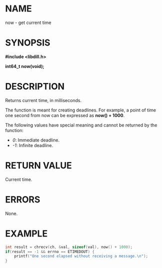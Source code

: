 # NAME

now - get current time

# SYNOPSIS

**#include &lt;libdill.h>**

**int64_t now(void);**

# DESCRIPTION

Returns current time, in milliseconds.

The function is meant for creating deadlines. For example, a point of time one
second from now can be expressed as **now() + 1000**.

The following values have special meaning and cannot be returned by the function:

* *0*: Immediate deadline.
* *-1*: Infinite deadline.

# RETURN VALUE

Current time.

# ERRORS

None.

# EXAMPLE

```c
int result = chrecv(ch, &val, sizeof(val), now() + 1000);
if(result == -1 && errno == ETIMEDOUT) {
    printf("One second elapsed without receiving a message.\n");
}
```

